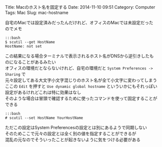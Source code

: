 Title: Macのホスト名を固定する
Date: 2014-11-10 09:51
Category: Computer
Tags: Mac
Slug: mac-hostname

自宅のMacでは設定済みだったんだけれど、オフィスのMacでは未設定だったのでメモ

    :::bash
    $ scutil --get HostName
    HostName: not set

この結果になる場合ターミナルで表示されるホスト名がDNSから逆引きしたものになることがあるみたい  
オフィスの環境だとならないけれど、自宅の環境だと `System Preferences -> Sharing` で  
元々設定してある大文字小文字混じりのホスト名が全て小文字に変わってしまう  
ここの `Edit` を押すと `Use dynamic global hostname` といういかにもそれっぽい設定があるけれどこれは特に効果はなし  
そのような場合は冒頭で確認するために使ったコマンドを使って固定することができる

    :::bash
    # scutil --set HostName YourHostName

ただこの設定はSystem Preferencesの設定とは別にあるようで同期しない  
そのためここで元々の設定とは全く別の値を指定することができるが  
混乱の元なのでそういったことが起きないように気をつける必要がある
